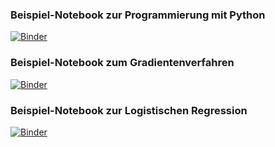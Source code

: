 ### Beispiel-Notebook zur Programmierung mit Python
[![Binder](https://mybinder.org/badge_logo.svg)](https://mybinder.org/v2/gh/fh-swf-hgi/demo-nb/HEAD?filepath=Python101.ipynb)

### Beispiel-Notebook zum Gradientenverfahren
[![Binder](https://mybinder.org/badge_logo.svg)](https://mybinder.org/v2/gh/fh-swf-hgi/demo-nb/HEAD?filepath=Demo-AKI-GD.ipynb)


### Beispiel-Notebook zur Logistischen Regression
[![Binder](https://mybinder.org/badge_logo.svg)](https://mybinder.org/v2/gh/fh-swf-hgi/demo-nb/HEAD?filepath=Demo-AKI-LogReg.ipynb)
